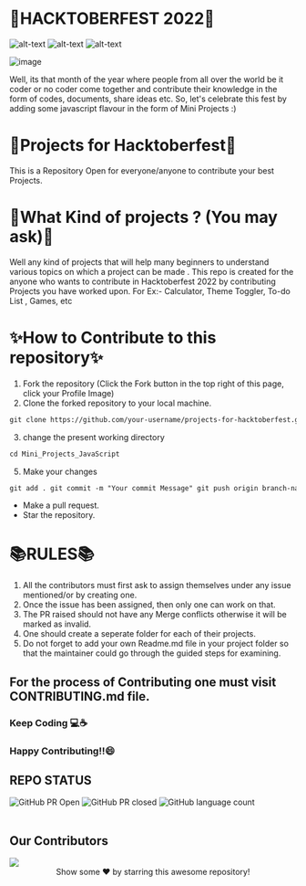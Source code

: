 # 🎃HACKTOBERFEST 2022🎃

![alt-text](https://img.shields.io/github/hacktoberfest/2022/pixobia/projects-for-hacktoberfest?style=flat-square) 
![alt-text](https://img.shields.io/github/followers/pixobia?style=social)
![alt-text](https://img.shields.io/github/forks/pixobia/projects-for-hacktoberfest?style=social)


![image](https://user-images.githubusercontent.com/106529748/195677844-d8ef2db0-53e9-43c9-be2e-4d2a8bbda20e.png)

Well, its that month of the year where people from all over the world be it coder or no coder come together and contribute their knowledge in the form of codes, 
documents, share ideas etc. So, let's celebrate this fest by adding some javascript flavour in the form of Mini Projects :)



#  📜Projects for Hacktoberfest📜
   This is a Repository Open for everyone/anyone to contribute your best Projects.



#  🤔What Kind of projects ? (You may ask)🤔
 Well any kind of projects that will help many beginners to understand various topics on which a project can be made .
 This repo is created for the anyone who wants to contribute in Hacktoberfest 2022 by contributing Projects you have worked upon.
 For Ex:- Calculator, Theme Toggler, To-do List , Games, etc
 


#  ✨How to Contribute to this repository✨

1. Fork the repository (Click the Fork button in the top right of this page,
   click your Profile Image)
2. Clone the forked repository to your local machine.

```markdown
git clone https://github.com/your-username/projects-for-hacktoberfest.git
```

3. change the present working directory

```markdown
cd Mini_Projects_JavaScript
```

5. Make your changes

```markdown
git add . git commit -m "Your commit Message" git push origin branch-name
```

- Make a pull request.
- Star the repository.

 #  📚RULES📚
1. All the contributors must first ask to assign themselves under any issue mentioned/or by creating one.
2. Once the issue has been assigned, then only one can work on that.
3. The PR raised should not have any Merge conflicts otherwise it will be marked as invalid. 
4. One should create a seperate folder for each of their projects.
5. Do not forget to add your own Readme.md file in your project folder so that the maintainer could go through the guided steps for examining.

## For the process of Contributing one must visit CONTRIBUTING.md file.

### Keep Coding 💻☕
### Happy Contributing!!😄

## REPO STATUS

![GitHub PR Open](https://img.shields.io/github/issues-pr/pixobia/projects-for-hacktoberfest?style=for-the-badge&color=aqua)
![GitHub PR closed](https://img.shields.io/github/issues-pr-closed-raw/pixobia/projects-for-hacktoberfest?style=for-the-badge&color=blue)
![GitHub language count](https://img.shields.io/github/languages/count/pixobia/projects-for-hacktoberfest?style=for-the-badge&color=brightgreen)
<br><br>

## Our Contributors

<a href="https://github.com/pixobia/projects-for-hacktoberfest/graphs/contributors">
  <img src="https://contrib.rocks/image?repo=pixobia/projects-for-hacktoberfest" />
</a>

<br>
<div align="center">
Show some ❤️ by starring this awesome repository!
</div>

